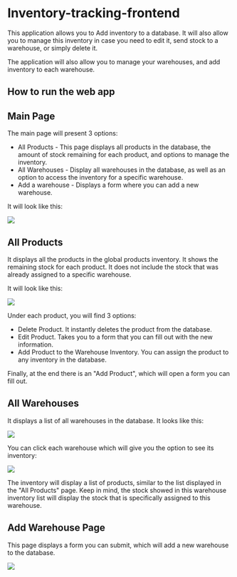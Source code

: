 # Inventory-tracking-frontend

This application allows you to Add inventory to a database. It will also allow you to manage this inventory in case you need to edit it, send stock to a warehouse, or simply delete it.

The application will also allow you to manage your warehouses, and add inventory to each warehouse.

## How to run the web app





## Main Page

The main page will present 3 options:

* All Products - This page displays all products in the database, the amount of stock remaining for each product, and options to manage the inventory.
* All Warehouses - Display all warehouses in the database, as well as an option to access the inventory for a specific warehouse.
* Add a warehouse - Displays a form where you can add a new warehouse.

It will look like this:

![](images/main-menu.jpg)


## All Products

It displays all the products in the global products inventory. It shows the remaining stock for each product. It does not include the stock that was already assigned to a specific warehouse. 

It will look like this:

![](images/products-manager.jpg)



Under each product, you will find 3 options:

* Delete Product. It instantly deletes the product from the database.
* Edit Product. Takes you to a form that you can fill out with the new information.
* Add Product to the Warehouse Inventory. You can assign the product to any inventory in the database. 

Finally, at the end there is an "Add Product", which will open a form you can fill out.

## All Warehouses

It displays a list of all warehouses in the database. It looks like this:

![](images/warehouse-manager.jpg)


You can click each warehouse which will give you the option to see its inventory:

![](images/warehouse-inventory.jpg)

The inventory will display a list of products, similar to the list displayed in the "All Products" page. Keep in mind, the stock showed in this warehouse inventory list will display the stock that is specifically assigned to this warehouse. 

## Add Warehouse Page

This page displays a form you can submit, which will add a new warehouse to the database.

![](images/add-warehouse-form.jpg)

